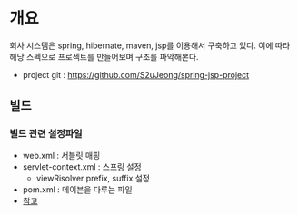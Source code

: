 # 개요
회사 시스템은 spring, hibernate, maven, jsp를 이용해서 구축하고 있다.
이에 따라 해당 스펙으로 프로젝트를 만들어보며 구조를 파악해본다.

- project git : https://github.com/S2uJeong/spring-jsp-project

## 빌드
### 빌드 관련 설정파일
- web.xml : 서블릿 매핑
- servlet-context.xml : 스프링 설정
  - viewRisolver prefix, suffix 설정
- pom.xml : 메이븐을 다루는 파일
- [참고](https://sschoi1994.tistory.com/351)